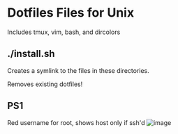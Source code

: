 # Dotfiles Files for Unix
Includes tmux, vim, bash, and dircolors

## ./install.sh
Creates a symlink to the files in these directories.

Removes existing dotfiles!

## PS1
Red username for root, shows host only if ssh'd
![image](https://github.com/user-attachments/assets/1c3df369-b1f0-4544-b4b7-f85794d015fd)
